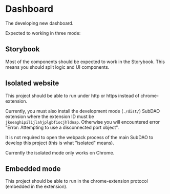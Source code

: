 # Dashboard

The developing new dashboard.

Expected to working in three mode:

## Storybook

Most of the components should be expected to work in the Storybook.
This means you should split logic and UI components.

## Isolated website

This project should be able to run under http or https instead of chrome-extension.

Currently, you must also install the development mode (`./dist/`) SubDAO extension where the extension ID must be `jkoeaghipilijlahjplgbfiocjhldnap`.
Otherwise you will encountered error "Error: Attempting to use a disconnected port object".

It is not required to open the webpack process of the main SubDAO to develop this project (this is what "isolated" means).

Currently the isolated mode only works on Chrome.

## Embedded mode

This project should be able to run in the chrome-extension protocol (embedded in the extension).
